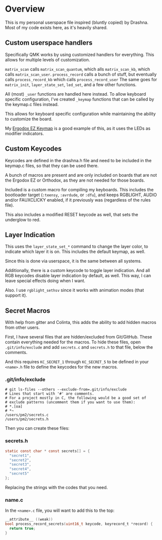 # Overview

This is my personal userspace file inspired (bluntly copied) by Drashna.  Most of my code exists here, as it's heavily shared.

## Custom userspace handlers

Specifically QMK works by using customized handlers for everything. This allows for multiple levels of customization.

`matrix_scan` calls `matrix_scan_quantum`, which alls `matrix_scan_kb`, which calls `matrix_scan_user`. 
`process_record` calls a bunch of stuff, but eventually calls `process_record_kb` which calls `process_record_user`
The same goes for `matrix_init`, `layer_state_set`, `led_set`, and a few other functions.  

All (most) `_user` functions are handled here instead.  To allow keyboard specific configuration, I've created `_keymap` functions that can be called by the keymap.c files instead.

This allows for keyboard specific configuration while maintaining the ability to customize the board.

My [Ergodox EZ Keymap](https://github.com/qmk/qmk_firmware/blob/master/layouts/community/ergodox/drashna/keymap.c#L297) is a good example of this, as it uses the LEDs as modifier indicators.


## Custom Keycodes

Keycodes are defined in the drashna.h file and need to be included in the keymap.c files, so that they can be used there. 

A bunch of macros are present and are only included on boards that are not the Ergodox EZ or Orthodox, as they are not needed for those boards. 

Included is a custom macro for compiling my keyboards.  This includes the bootloader target (`:teensy`, `:avrdude`, or `:dfu`), and keeps RGBLIGHT, AUDIO and/or FAUXCLICKY enabled, if it previously was (regardless of the rules file).

This also includes a modified RESET keycode as well, that sets the underglow to red.

## Layer Indication

This uses the `layer_state_set_*` command to change the layer color, to indicate which layer it is on.  This includes the default keymap, as well.

Since this is done via userspace, it is the same between all systems. 

Additionally, there is a custom keycode to toggle layer indication. And all RGB keycodes disable layer indication by default, as well.  This way, I can leave special effects doing when I want.

Also. I use `rgblight_sethsv` since it works with animation modes (that support it).

## Secret Macros

With help from gitter and Colinta, this adds the ability to add hidden macros from other users.  

First, I have several files that are hidden/excluded from Git/GitHub.  These contain everything needed for the macros. To hide these files, open `.git/info/exclude` and add `secrets.c` and  `secrets.h` to that file, below the comments.

And this requires `KC_SECRET_1` through `KC_SECRET_5` to be defined in your `<name>.h` file to define the keycodes for the new macros. 


### .git/info/exclude

```
# git ls-files --others --exclude-from=.git/info/exclude
# Lines that start with '#' are comments.
# For a project mostly in C, the following would be a good set of
# exclude patterns (uncomment them if you want to use them):
# *.[oa]
# *~
/users/pm2/secrets.c
/users/pm2/secrets.h
```

Then you can create these files:

### secrets.h

```c
static const char * const secrets[] = {
  "secret1",
  "secret2",
  "secret3",
  "secret4",
  "secret5"
};
```

Replacing the strings with the codes that you need.

### name.c

In the `<name>.c` file, you will want to add this to the top:

```c
__attribute__ ((weak))
bool process_record_secrets(uint16_t keycode, keyrecord_t *record) {
  return true;
}
```
